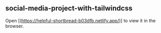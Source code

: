 ## social-media-project-with-tailwindcss

Open [(https://helpful-shortbread-b03dfb.netlify.app/)] to view it in the browser.

